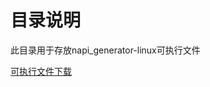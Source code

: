 # 目录说明
 此目录用于存放napi_generator-linux可执行文件

[可执行文件下载](http://ftpkaihongdigi.i234.me:5000/fsdownload/PPVcNMgVv/2022-06-13)